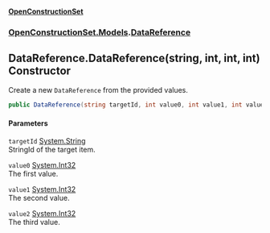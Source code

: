 #### [OpenConstructionSet](index.md 'index')
### [OpenConstructionSet.Models](index.md#OpenConstructionSet_Models 'OpenConstructionSet.Models').[DataReference](kxxVrykzAP83GMYoWuvnQA.md 'OpenConstructionSet.Models.DataReference')
## DataReference.DataReference(string, int, int, int) Constructor
Create a new `DataReference` from the provided values.  
```csharp
public DataReference(string targetId, int value0, int value1, int value2);
```
#### Parameters
<a name='OpenConstructionSet_Models_DataReference_DataReference(string_int_int_int)_targetId'></a>
`targetId` [System.String](https://docs.microsoft.com/en-us/dotnet/api/System.String 'System.String')  
StringId of the target item.
  
<a name='OpenConstructionSet_Models_DataReference_DataReference(string_int_int_int)_value0'></a>
`value0` [System.Int32](https://docs.microsoft.com/en-us/dotnet/api/System.Int32 'System.Int32')  
The first value.
  
<a name='OpenConstructionSet_Models_DataReference_DataReference(string_int_int_int)_value1'></a>
`value1` [System.Int32](https://docs.microsoft.com/en-us/dotnet/api/System.Int32 'System.Int32')  
The second value.
  
<a name='OpenConstructionSet_Models_DataReference_DataReference(string_int_int_int)_value2'></a>
`value2` [System.Int32](https://docs.microsoft.com/en-us/dotnet/api/System.Int32 'System.Int32')  
The third value.
  
